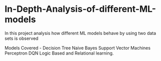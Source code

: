 # In-Depth-Analysis-of-different-ML-models

In this project analysis how different ML models behave by using two data sets is observed 

Models Covered - 
Decision Tree
Naive Bayes
Support Vector Machines
Perceptron
DQN 
Logic Based and Relational learning.
